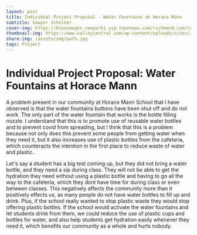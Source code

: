 ```yaml
---
layout: post
title: Individual Project Proposal - Water Fountains at Horace Mann
subtitle: Sawyer Scheiner
cover-img: https://bloximages.newyork1.vip.townnews.com/richmond.com/content/tncms/assets/v3/editorial/c/16/c169a30d-722b-5f92-a26c-5ed7017593ed/5a9499a89a7fb.image.jpg?crop=1256%2C1256%2C112%2C0&resize=1256%2C1256&order=crop%2Cresize
thumbnail-img: https://www.valleycentral.com/wp-content/uploads/sites/39/2020/07/Eb2GAX0WAAA4LhQ.jpg?w=2048&h=1360&crop=1
share-img: /assets/img/path.jpg
tags: Project
---
```




# Individual Project Proposal: Water Fountains at Horace Mann

  A problem present in our community at Horace Mann School that I have observed is that the water fountains buttons have been shut off and do not work. The only part of the water fountain that works is the bottle filling nozzle. I understand that this is to promote use of reusable water bottles and to prevent covid from spreading, but I think that this is a problem because not only does this prevent some people from getting water when they need it, but it also increases use of plastic bottles from the cafeteria, which counteracts the intention in the first place to reduce waste of water and plastic. 

  Let's say a student has a big test coming up, but they did not bring a water bottle, and they need a sip during class. They will not be able to get the hydration they need without using a plastic bottle and having to go all the way to the cafeteria, which they dont have time for during class or even between classes. This negatively affects the community more than it positively effects us, as many people do not have water bottles to fill up and drink. Plus, if the school really wanted to stop plastic waste they would stop offering plastic bottles. If the school would activate the water fountains and let students drink from them, we could reduce the use of plastic cups and bottles for water, and also help students get hydration easily whenever they need it, which benefits our community as a whole and hurts nobody.  
